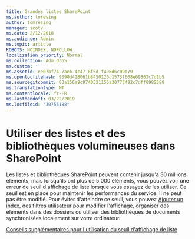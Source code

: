 ```yaml
---
title: Grandes listes SharePoint
ms.author: toresing
author: tomresing
manager: scotv
ms.date: 2/12/2018
ms.audience: Admin
ms.topic: article
ROBOTS: NOINDEX, NOFOLLOW
localization_priority: Normal
ms.collection: Adm_O365
ms.custom: ''
ms.assetid: ee07bf74-7aeb-4c47-8f5d-f496d6c09d79
ms.openlocfilehash: 9390d428061b8450126c1573f608e69862c7d1b5
ms.sourcegitcommit: 03a156a9c9740521155a30775492c7dff0982588
ms.translationtype: MT
ms.contentlocale: fr-FR
ms.lasthandoff: 03/22/2019
ms.locfileid: "30755188"
---
```

# <a name="work-with-large-lists-and-libraries-in-sharepoint"></a>Utiliser des listes et des bibliothèques volumineuses dans SharePoint

Les listes et bibliothèques SharePoint peuvent contenir jusqu'à 30 millions éléments, mais lorsqu'ils ont plus de 5 000 éléments, vous pouvez voir une erreur de seuil d'affichage de liste lorsque vous essayez de les utiliser. Ce seuil est en place pour maintenir les performances du service. Il ne peut pas être modifié. Pour éviter d'atteindre ce seuil, vous pouvez [Ajouter un index](https://go.microsoft.com/fwlink/?linkid=867784), des [filtres utilisateur pour modifier l'affichage](https://go.microsoft.com/fwlink/?linkid=867786), organiser des éléments dans des dossiers ou utiliser des bibliothèques de documents synchronisées localement sur votre ordinateur. 
  
[Conseils supplémentaires pour l'utilisation du seuil d'affichage de liste](https://go.microsoft.com/fwlink/?linkid=867787)
  

